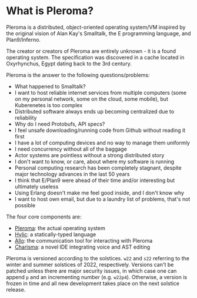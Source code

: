 # What is Pleroma?

Pleroma is a distributed, object-oriented operating system/VM inspired by the original vision of Alan Kay's Smalltalk, the E programming language, and Plan9/Inferno.

The creator or creators of Pleroma are entirely unknown - it is a found operating system.  The specification was discovered in a cache located in Oxyrhynchus, Egypt dating back to the 3rd century.

Pleroma is the answer to the following questions/problems:

- What happened to Smalltalk?
- I want to host reliable internet services from multiple computers (some on my personal network, some on the cloud, some mobile), but Kuberenetes is too complex
- Distributed software always ends up becoming centralized due to reliability
- Why do I need Protobufs, API specs?
- I feel unsafe downloading/running code from Github without reading it first
- I have a lot of computing devices and no way to manage them uniformly
- I need concurrency without all of the baggage
- Actor systems are pointless without a strong distributed story
- I don't want to know, or care, about where my software is running
- Personal computing research has been completely stagnant, despite major technology advances in the last 50 years
- I think that E/Plan9 were ahead of their time and/or interesting but ultimately useless
- Using Erlang doesn't make me feel good inside, and I don't know why
- I want to host own email, but due to a laundry list of problems, that's not possible
    
The four core components are:
- [Pleroma](./pleroma.md): the actual operating system
- [Hylic](./hylic.md): a statically-typed language
- [Allo](./allo.md): the communication tool for interacting with Pleroma
- [Charisma](./charisma.md): a novel IDE integrating voice and AST editing

Pleroma is versioned according to the solstices.  `w22` and `s22` referring to the winter and summer solstices of 2022, respectively.  Versions can't be patched unless there are major security issues, in which case one can append `p` and an incrementing number (e.g. `w22p4`).  Otherwise, a version is frozen in time and all new development takes place on the next solstice release.
